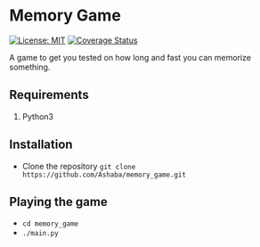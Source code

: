 # Memory Game

[![License: MIT](https://img.shields.io/badge/License-MIT-yellow.svg)](https://opensource.org/licenses/MIT)
[![Coverage Status](https://coveralls.io/repos/github/Ashaba/memory_game/badge.svg?branch=master)](https://coveralls.io/github/Ashaba/memory_game?branch=master)

A game to get you tested on how long and fast you can memorize something.

## Requirements
1. Python3

## Installation
- Clone the repository ```git clone https://github.com/Ashaba/memory_game.git```

## Playing the game
- ```cd memory_game```
- ```./main.py```
